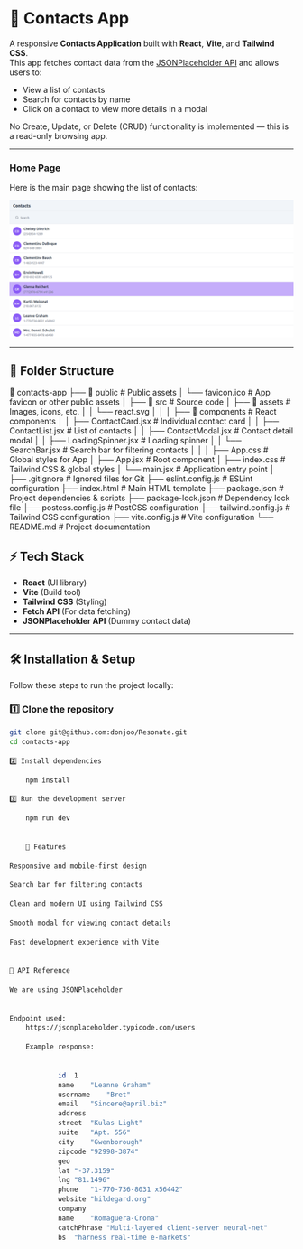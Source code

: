 # 📇 Contacts App

A responsive **Contacts Application** built with **React**, **Vite**, and **Tailwind CSS**.  
This app fetches contact data from the [JSONPlaceholder API](https://jsonplaceholder.typicode.com/users) and allows users to:

- View a list of contacts
- Search for contacts by name
- Click on a contact to view more details in a modal

No Create, Update, or Delete (CRUD) functionality is implemented — this is a read-only browsing app.

---


### Home Page
Here is the main page showing the list of contacts:

![Home Page](./images/home-page.png)

---

## 📂 Folder Structure
📂 contacts-app
├── 📂 public                  # Public assets
│   └── favicon.ico            # App favicon or other public assets
│
├── 📂 src                     # Source code
│   ├── 📂 assets               # Images, icons, etc.
│   │   └── react.svg
│   │
│   ├── 📂 components           # React components
│   │   ├── ContactCard.jsx      # Individual contact card
│   │   ├── ContactList.jsx      # List of contacts
│   │   ├── ContactModal.jsx     # Contact detail modal
│   │   ├── LoadingSpinner.jsx   # Loading spinner
│   │   └── SearchBar.jsx        # Search bar for filtering contacts
│   │
│   ├── App.css                 # Global styles for App
│   ├── App.jsx                 # Root component
│   ├── index.css               # Tailwind CSS & global styles
│   └── main.jsx                # Application entry point
│
├── .gitignore                  # Ignored files for Git
├── eslint.config.js            # ESLint configuration
├── index.html                  # Main HTML template
├── package.json                # Project dependencies & scripts
├── package-lock.json           # Dependency lock file
├── postcss.config.js           # PostCSS configuration
├── tailwind.config.js          # Tailwind CSS configuration
├── vite.config.js              # Vite configuration
└── README.md                   # Project documentation





## ⚡ Tech Stack
- **React** (UI library)
- **Vite** (Build tool)
- **Tailwind CSS** (Styling)
- **Fetch API** (For data fetching)
- **JSONPlaceholder API** (Dummy contact data)

---

## 🛠 Installation & Setup

Follow these steps to run the project locally:

### 1️⃣ Clone the repository
```bash
git clone git@github.com:donjoo/Resonate.git 
cd contacts-app

2️⃣ Install dependencies

    npm install

3️⃣ Run the development server

    npm run dev


    🎨 Features

Responsive and mobile-first design

Search bar for filtering contacts

Clean and modern UI using Tailwind CSS

Smooth modal for viewing contact details

Fast development experience with Vite


📡 API Reference

We are using JSONPlaceholder


Endpoint used:
    https://jsonplaceholder.typicode.com/users
    
    Example response:


            id	1
            name	"Leanne Graham"
            username	"Bret"
            email	"Sincere@april.biz"
            address	
            street	"Kulas Light"
            suite	"Apt. 556"
            city	"Gwenborough"
            zipcode	"92998-3874"
            geo	
            lat	"-37.3159"
            lng	"81.1496"
            phone	"1-770-736-8031 x56442"
            website	"hildegard.org"
            company	
            name	"Romaguera-Crona"
            catchPhrase	"Multi-layered client-server neural-net"
            bs	"harness real-time e-markets"
